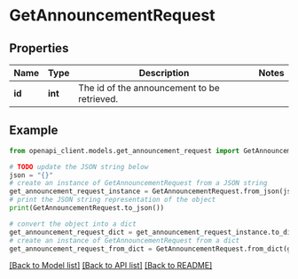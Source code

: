 # GetAnnouncementRequest


## Properties

Name | Type | Description | Notes
------------ | ------------- | ------------- | -------------
**id** | **int** | The id of the announcement to be retrieved. | 

## Example

```python
from openapi_client.models.get_announcement_request import GetAnnouncementRequest

# TODO update the JSON string below
json = "{}"
# create an instance of GetAnnouncementRequest from a JSON string
get_announcement_request_instance = GetAnnouncementRequest.from_json(json)
# print the JSON string representation of the object
print(GetAnnouncementRequest.to_json())

# convert the object into a dict
get_announcement_request_dict = get_announcement_request_instance.to_dict()
# create an instance of GetAnnouncementRequest from a dict
get_announcement_request_from_dict = GetAnnouncementRequest.from_dict(get_announcement_request_dict)
```
[[Back to Model list]](../README.md#documentation-for-models) [[Back to API list]](../README.md#documentation-for-api-endpoints) [[Back to README]](../README.md)


